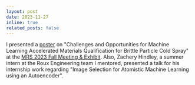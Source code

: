 ```yaml
---
layout: post
date: 2023-11-27
inline: true
related_posts: false
---
```


I presented a <a href='https://github.com/cengc13/website/blob/master/assets/pdf/poster/CZ_MRS2023Fall_Poster_V3.pdf'>poster</a> on "Challenges and Opportunities for Machine Learning Accelerated Materials Qualification for Brittle Particle Cold Spray" at the <a href='https://www.mrs.org/meetings-events/fall-meetings-exhibits/2023-mrs-fall-meeting'> MRS 2023 Fall Meeting & Exhibit</a>. Also, Zachery Hindley, a summer intern at the Roux Engineering team I mentored, presented a talk for his internship work regarding "Image Selection for Atomistic Machine Learning using an Autoencoder".

